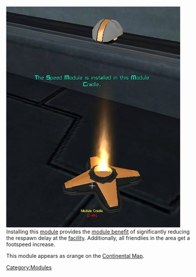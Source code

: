 ![](images/Speed_module.jpg "fig:Speed_module.jpg") Installing this
[module](Modules.md) provides the [module
benefit](Module_benefit.md) of significantly reducing the
respawn delay at the [facility](Facility.md). Additionally, all
friendlies in the area get a footspeed increase.

This module appears as orange on the [Continental
Map](Continental_Map.md).

[Category:Modules](Category:Modules.md)
